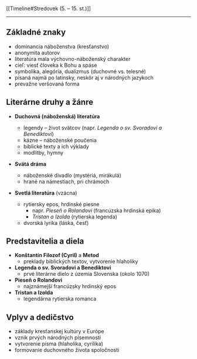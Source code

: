 [[Timeline#Stredovek (5. – 15. st.)]]

---

## Základné znaky
- dominancia náboženstva (kresťanstvo)
- anonymita autorov
- literatúra mala výchovno-náboženský charakter
- cieľ: viesť človeka k Bohu a spáse
- symbolika, alegória, dualizmus (duchovné vs. telesné)
- písaná najmä po latinsky, neskôr aj v národných jazykoch
- prevažne veršovaná forma

## Literárne druhy a žánre
- **Duchovná (náboženská) literatúra**
  - legendy – život svätcov (napr. *Legenda o sv. Svoradovi a Benediktovi*)
  - kázne – náboženské poučenia
  - biblické texty a ich výklady
  - modlitby, hymny

- **Svätá dráma**
  - náboženské divadlo (mystériá, mirákulá)
  - hrané na námestiach, pri chrámoch

- **Svetlá literatúra** (vzácna)
  - rytiersky epos, hrdinské piesne
    - napr. *Pieseň o Rolandovi* (francúzska hrdinská epika)
    - *Tristan a Izolda* (rytierska legenda)
  - dvorská lyrika (láska, česť)

## Predstavitelia a diela
- **Konštantín Filozof (Cyril)** a **Metod**
  - preklady biblických textov, vytvorenie hlaholiky
- **Legenda o sv. Svoradovi a Benediktovi**
  - prvé literárne dielo z územia Slovenska (okolo 1070)
- **Pieseň o Rolandovi**
  - najznámejší francúzsky hrdinský epos
- **Tristan a Izolda**
  - legendárna rytierska romanca

## Vplyv a dedičstvo
- základy kresťanskej kultúry v Európe
- vznik prvých národných písemností
- vytvorenie písma (hlaholika, cyrilika)
- formovanie duchovného života spoločnosti
